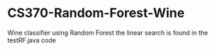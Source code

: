 # CS370-Random-Forest-Wine
Wine classifier using Random Forest
the linear search is found in the testRF.java code
